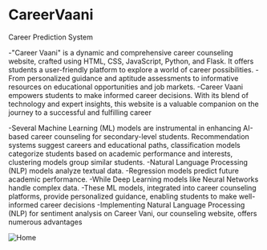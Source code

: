 # CareerVaani
Career Prediction System

-"Career Vaani" is a dynamic and comprehensive career counseling website, crafted using HTML, 
 CSS, JavaScript, Python, and Flask. It offers students a user-friendly platform to explore a 
 world of career possibilities.
-From personalized guidance and aptitude assessments to informative resources on educational 
 opportunities and job markets.
 -Career Vaani empowers students to make informed career decisions. With its blend of technology 
  and expert insights, this website is a valuable companion on the journey to a successful and 
  fulfilling career

-Several Machine Learning (ML) models are instrumental in enhancing AI-based career counseling 
 for secondary-level students. Recommendation systems suggest careers and educational paths, 
 classification models categorize students based on academic performance and interests, 
 clustering models group similar students.
-Natural Language Processing (NLP) models analyze textual data.
-Regression models predict future academic performance.
-While Deep Learning models like Neural Networks handle complex data. 
-These ML models, integrated into career counseling platforms, provide personalized guidance, 
 enabling students to make well-informed career decisions
-Implementing Natural Language Processing (NLP) for sentiment analysis on Career Vani, our 
 counseling website, offers numerous advantages

 
![Home](https://github.com/KrishY17/CareerVaani/assets/96617218/82ac1708-06f0-472c-b1e3-0cbabf665a66)

